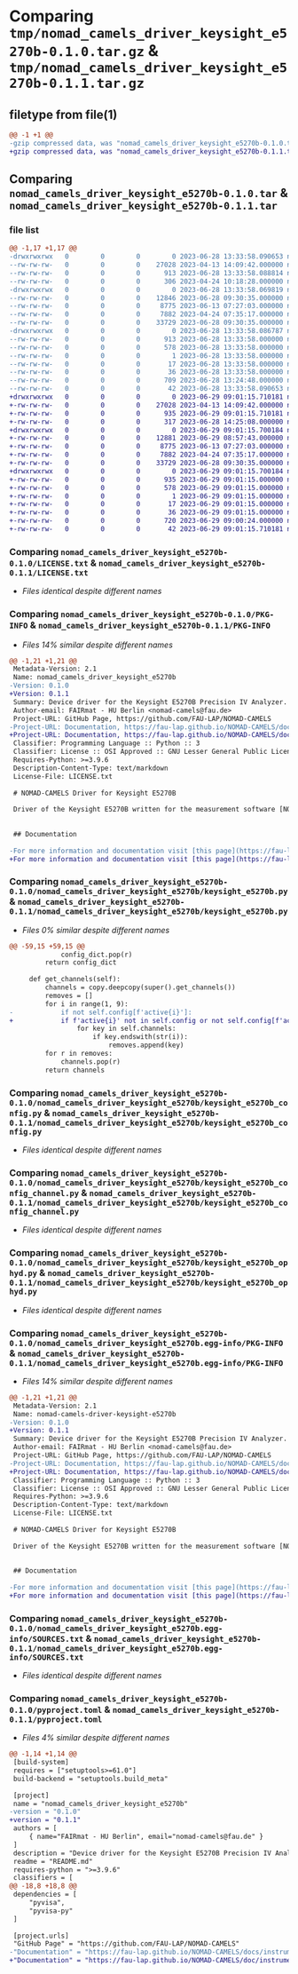 # Comparing `tmp/nomad_camels_driver_keysight_e5270b-0.1.0.tar.gz` & `tmp/nomad_camels_driver_keysight_e5270b-0.1.1.tar.gz`

## filetype from file(1)

```diff
@@ -1 +1 @@
-gzip compressed data, was "nomad_camels_driver_keysight_e5270b-0.1.0.tar", last modified: Wed Jun 28 13:33:58 2023, max compression
+gzip compressed data, was "nomad_camels_driver_keysight_e5270b-0.1.1.tar", last modified: Thu Jun 29 09:01:15 2023, max compression
```

## Comparing `nomad_camels_driver_keysight_e5270b-0.1.0.tar` & `nomad_camels_driver_keysight_e5270b-0.1.1.tar`

### file list

```diff
@@ -1,17 +1,17 @@
-drwxrwxrwx   0        0        0        0 2023-06-28 13:33:58.090653 nomad_camels_driver_keysight_e5270b-0.1.0/
--rw-rw-rw-   0        0        0    27028 2023-04-13 14:09:42.000000 nomad_camels_driver_keysight_e5270b-0.1.0/LICENSE.txt
--rw-rw-rw-   0        0        0      913 2023-06-28 13:33:58.088814 nomad_camels_driver_keysight_e5270b-0.1.0/PKG-INFO
--rw-rw-rw-   0        0        0      306 2023-04-24 10:18:28.000000 nomad_camels_driver_keysight_e5270b-0.1.0/README.md
-drwxrwxrwx   0        0        0        0 2023-06-28 13:33:58.069819 nomad_camels_driver_keysight_e5270b-0.1.0/nomad_camels_driver_keysight_e5270b/
--rw-rw-rw-   0        0        0    12846 2023-06-28 09:30:35.000000 nomad_camels_driver_keysight_e5270b-0.1.0/nomad_camels_driver_keysight_e5270b/keysight_e5270b.py
--rw-rw-rw-   0        0        0     8775 2023-06-13 07:27:03.000000 nomad_camels_driver_keysight_e5270b-0.1.0/nomad_camels_driver_keysight_e5270b/keysight_e5270b_config.py
--rw-rw-rw-   0        0        0     7882 2023-04-24 07:35:17.000000 nomad_camels_driver_keysight_e5270b-0.1.0/nomad_camels_driver_keysight_e5270b/keysight_e5270b_config_channel.py
--rw-rw-rw-   0        0        0    33729 2023-06-28 09:30:35.000000 nomad_camels_driver_keysight_e5270b-0.1.0/nomad_camels_driver_keysight_e5270b/keysight_e5270b_ophyd.py
-drwxrwxrwx   0        0        0        0 2023-06-28 13:33:58.086787 nomad_camels_driver_keysight_e5270b-0.1.0/nomad_camels_driver_keysight_e5270b.egg-info/
--rw-rw-rw-   0        0        0      913 2023-06-28 13:33:58.000000 nomad_camels_driver_keysight_e5270b-0.1.0/nomad_camels_driver_keysight_e5270b.egg-info/PKG-INFO
--rw-rw-rw-   0        0        0      578 2023-06-28 13:33:58.000000 nomad_camels_driver_keysight_e5270b-0.1.0/nomad_camels_driver_keysight_e5270b.egg-info/SOURCES.txt
--rw-rw-rw-   0        0        0        1 2023-06-28 13:33:58.000000 nomad_camels_driver_keysight_e5270b-0.1.0/nomad_camels_driver_keysight_e5270b.egg-info/dependency_links.txt
--rw-rw-rw-   0        0        0       17 2023-06-28 13:33:58.000000 nomad_camels_driver_keysight_e5270b-0.1.0/nomad_camels_driver_keysight_e5270b.egg-info/requires.txt
--rw-rw-rw-   0        0        0       36 2023-06-28 13:33:58.000000 nomad_camels_driver_keysight_e5270b-0.1.0/nomad_camels_driver_keysight_e5270b.egg-info/top_level.txt
--rw-rw-rw-   0        0        0      709 2023-06-28 13:24:48.000000 nomad_camels_driver_keysight_e5270b-0.1.0/pyproject.toml
--rw-rw-rw-   0        0        0       42 2023-06-28 13:33:58.090653 nomad_camels_driver_keysight_e5270b-0.1.0/setup.cfg
+drwxrwxrwx   0        0        0        0 2023-06-29 09:01:15.710181 nomad_camels_driver_keysight_e5270b-0.1.1/
+-rw-rw-rw-   0        0        0    27028 2023-04-13 14:09:42.000000 nomad_camels_driver_keysight_e5270b-0.1.1/LICENSE.txt
+-rw-rw-rw-   0        0        0      935 2023-06-29 09:01:15.710181 nomad_camels_driver_keysight_e5270b-0.1.1/PKG-INFO
+-rw-rw-rw-   0        0        0      317 2023-06-28 14:25:08.000000 nomad_camels_driver_keysight_e5270b-0.1.1/README.md
+drwxrwxrwx   0        0        0        0 2023-06-29 09:01:15.700184 nomad_camels_driver_keysight_e5270b-0.1.1/nomad_camels_driver_keysight_e5270b/
+-rw-rw-rw-   0        0        0    12881 2023-06-29 08:57:43.000000 nomad_camels_driver_keysight_e5270b-0.1.1/nomad_camels_driver_keysight_e5270b/keysight_e5270b.py
+-rw-rw-rw-   0        0        0     8775 2023-06-13 07:27:03.000000 nomad_camels_driver_keysight_e5270b-0.1.1/nomad_camels_driver_keysight_e5270b/keysight_e5270b_config.py
+-rw-rw-rw-   0        0        0     7882 2023-04-24 07:35:17.000000 nomad_camels_driver_keysight_e5270b-0.1.1/nomad_camels_driver_keysight_e5270b/keysight_e5270b_config_channel.py
+-rw-rw-rw-   0        0        0    33729 2023-06-28 09:30:35.000000 nomad_camels_driver_keysight_e5270b-0.1.1/nomad_camels_driver_keysight_e5270b/keysight_e5270b_ophyd.py
+drwxrwxrwx   0        0        0        0 2023-06-29 09:01:15.700184 nomad_camels_driver_keysight_e5270b-0.1.1/nomad_camels_driver_keysight_e5270b.egg-info/
+-rw-rw-rw-   0        0        0      935 2023-06-29 09:01:15.000000 nomad_camels_driver_keysight_e5270b-0.1.1/nomad_camels_driver_keysight_e5270b.egg-info/PKG-INFO
+-rw-rw-rw-   0        0        0      578 2023-06-29 09:01:15.000000 nomad_camels_driver_keysight_e5270b-0.1.1/nomad_camels_driver_keysight_e5270b.egg-info/SOURCES.txt
+-rw-rw-rw-   0        0        0        1 2023-06-29 09:01:15.000000 nomad_camels_driver_keysight_e5270b-0.1.1/nomad_camels_driver_keysight_e5270b.egg-info/dependency_links.txt
+-rw-rw-rw-   0        0        0       17 2023-06-29 09:01:15.000000 nomad_camels_driver_keysight_e5270b-0.1.1/nomad_camels_driver_keysight_e5270b.egg-info/requires.txt
+-rw-rw-rw-   0        0        0       36 2023-06-29 09:01:15.000000 nomad_camels_driver_keysight_e5270b-0.1.1/nomad_camels_driver_keysight_e5270b.egg-info/top_level.txt
+-rw-rw-rw-   0        0        0      720 2023-06-29 09:00:24.000000 nomad_camels_driver_keysight_e5270b-0.1.1/pyproject.toml
+-rw-rw-rw-   0        0        0       42 2023-06-29 09:01:15.710181 nomad_camels_driver_keysight_e5270b-0.1.1/setup.cfg
```

### Comparing `nomad_camels_driver_keysight_e5270b-0.1.0/LICENSE.txt` & `nomad_camels_driver_keysight_e5270b-0.1.1/LICENSE.txt`

 * *Files identical despite different names*

### Comparing `nomad_camels_driver_keysight_e5270b-0.1.0/PKG-INFO` & `nomad_camels_driver_keysight_e5270b-0.1.1/PKG-INFO`

 * *Files 14% similar despite different names*

```diff
@@ -1,21 +1,21 @@
 Metadata-Version: 2.1
 Name: nomad_camels_driver_keysight_e5270b
-Version: 0.1.0
+Version: 0.1.1
 Summary: Device driver for the Keysight E5270B Precision IV Analyzer.
 Author-email: FAIRmat - HU Berlin <nomad-camels@fau.de>
 Project-URL: GitHub Page, https://github.com/FAU-LAP/NOMAD-CAMELS
-Project-URL: Documentation, https://fau-lap.github.io/NOMAD-CAMELS/docs/instruments.html
+Project-URL: Documentation, https://fau-lap.github.io/NOMAD-CAMELS/doc/instruments/instruments.html
 Classifier: Programming Language :: Python :: 3
 Classifier: License :: OSI Approved :: GNU Lesser General Public License v2 (LGPLv2)
 Requires-Python: >=3.9.6
 Description-Content-Type: text/markdown
 License-File: LICENSE.txt
 
 # NOMAD-CAMELS Driver for Keysight E5270B
 
 Driver of the Keysight E5270B written for the measurement software [NOMAD-CAMELS](https://fau-lap.github.io/NOMAD-CAMELS/).
 
 
 ## Documentation
 
-For more information and documentation visit [this page](https://fau-lap.github.io/NOMAD-CAMELS/docs/instruments.html).
+For more information and documentation visit [this page](https://fau-lap.github.io/NOMAD-CAMELS/doc/instruments/instruments.html).
```

### Comparing `nomad_camels_driver_keysight_e5270b-0.1.0/nomad_camels_driver_keysight_e5270b/keysight_e5270b.py` & `nomad_camels_driver_keysight_e5270b-0.1.1/nomad_camels_driver_keysight_e5270b/keysight_e5270b.py`

 * *Files 0% similar despite different names*

```diff
@@ -59,15 +59,15 @@
             config_dict.pop(r)
         return config_dict
 
     def get_channels(self):
         channels = copy.deepcopy(super().get_channels())
         removes = []
         for i in range(1, 9):
-            if not self.config[f'active{i}']:
+            if f'active{i}' not in self.config or not self.config[f'active{i}']:
                 for key in self.channels:
                     if key.endswith(str(i)):
                         removes.append(key)
         for r in removes:
             channels.pop(r)
         return channels
```

### Comparing `nomad_camels_driver_keysight_e5270b-0.1.0/nomad_camels_driver_keysight_e5270b/keysight_e5270b_config.py` & `nomad_camels_driver_keysight_e5270b-0.1.1/nomad_camels_driver_keysight_e5270b/keysight_e5270b_config.py`

 * *Files identical despite different names*

### Comparing `nomad_camels_driver_keysight_e5270b-0.1.0/nomad_camels_driver_keysight_e5270b/keysight_e5270b_config_channel.py` & `nomad_camels_driver_keysight_e5270b-0.1.1/nomad_camels_driver_keysight_e5270b/keysight_e5270b_config_channel.py`

 * *Files identical despite different names*

### Comparing `nomad_camels_driver_keysight_e5270b-0.1.0/nomad_camels_driver_keysight_e5270b/keysight_e5270b_ophyd.py` & `nomad_camels_driver_keysight_e5270b-0.1.1/nomad_camels_driver_keysight_e5270b/keysight_e5270b_ophyd.py`

 * *Files identical despite different names*

### Comparing `nomad_camels_driver_keysight_e5270b-0.1.0/nomad_camels_driver_keysight_e5270b.egg-info/PKG-INFO` & `nomad_camels_driver_keysight_e5270b-0.1.1/nomad_camels_driver_keysight_e5270b.egg-info/PKG-INFO`

 * *Files 14% similar despite different names*

```diff
@@ -1,21 +1,21 @@
 Metadata-Version: 2.1
 Name: nomad-camels-driver-keysight-e5270b
-Version: 0.1.0
+Version: 0.1.1
 Summary: Device driver for the Keysight E5270B Precision IV Analyzer.
 Author-email: FAIRmat - HU Berlin <nomad-camels@fau.de>
 Project-URL: GitHub Page, https://github.com/FAU-LAP/NOMAD-CAMELS
-Project-URL: Documentation, https://fau-lap.github.io/NOMAD-CAMELS/docs/instruments.html
+Project-URL: Documentation, https://fau-lap.github.io/NOMAD-CAMELS/doc/instruments/instruments.html
 Classifier: Programming Language :: Python :: 3
 Classifier: License :: OSI Approved :: GNU Lesser General Public License v2 (LGPLv2)
 Requires-Python: >=3.9.6
 Description-Content-Type: text/markdown
 License-File: LICENSE.txt
 
 # NOMAD-CAMELS Driver for Keysight E5270B
 
 Driver of the Keysight E5270B written for the measurement software [NOMAD-CAMELS](https://fau-lap.github.io/NOMAD-CAMELS/).
 
 
 ## Documentation
 
-For more information and documentation visit [this page](https://fau-lap.github.io/NOMAD-CAMELS/docs/instruments.html).
+For more information and documentation visit [this page](https://fau-lap.github.io/NOMAD-CAMELS/doc/instruments/instruments.html).
```

### Comparing `nomad_camels_driver_keysight_e5270b-0.1.0/nomad_camels_driver_keysight_e5270b.egg-info/SOURCES.txt` & `nomad_camels_driver_keysight_e5270b-0.1.1/nomad_camels_driver_keysight_e5270b.egg-info/SOURCES.txt`

 * *Files identical despite different names*

### Comparing `nomad_camels_driver_keysight_e5270b-0.1.0/pyproject.toml` & `nomad_camels_driver_keysight_e5270b-0.1.1/pyproject.toml`

 * *Files 4% similar despite different names*

```diff
@@ -1,14 +1,14 @@
 [build-system]
 requires = ["setuptools>=61.0"]
 build-backend = "setuptools.build_meta"
 
 [project]
 name = "nomad_camels_driver_keysight_e5270b"
-version = "0.1.0"
+version = "0.1.1"
 authors = [
     { name="FAIRmat - HU Berlin", email="nomad-camels@fau.de" }
 ]
 description = "Device driver for the Keysight E5270B Precision IV Analyzer."
 readme = "README.md"
 requires-python = ">=3.9.6"
 classifiers = [
@@ -18,8 +18,8 @@
 dependencies = [
     "pyvisa",
     "pyvisa-py"
 ]
 
 [project.urls]
 "GitHub Page" = "https://github.com/FAU-LAP/NOMAD-CAMELS"
-"Documentation" = "https://fau-lap.github.io/NOMAD-CAMELS/docs/instruments.html"
+"Documentation" = "https://fau-lap.github.io/NOMAD-CAMELS/doc/instruments/instruments.html"
```

